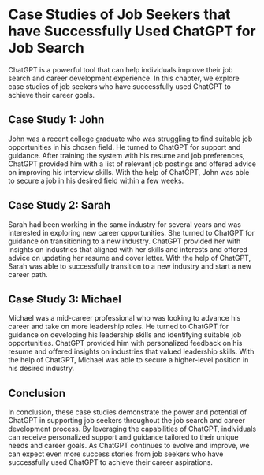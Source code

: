 Case Studies of Job Seekers that have Successfully Used ChatGPT for Job Search
==============================================================================================================================

ChatGPT is a powerful tool that can help individuals improve their job search and career development experience. In this chapter, we explore case studies of job seekers who have successfully used ChatGPT to achieve their career goals.

Case Study 1: John
------------------

John was a recent college graduate who was struggling to find suitable job opportunities in his chosen field. He turned to ChatGPT for support and guidance. After training the system with his resume and job preferences, ChatGPT provided him with a list of relevant job postings and offered advice on improving his interview skills. With the help of ChatGPT, John was able to secure a job in his desired field within a few weeks.

Case Study 2: Sarah
-------------------

Sarah had been working in the same industry for several years and was interested in exploring new career opportunities. She turned to ChatGPT for guidance on transitioning to a new industry. ChatGPT provided her with insights on industries that aligned with her skills and interests and offered advice on updating her resume and cover letter. With the help of ChatGPT, Sarah was able to successfully transition to a new industry and start a new career path.

Case Study 3: Michael
---------------------

Michael was a mid-career professional who was looking to advance his career and take on more leadership roles. He turned to ChatGPT for guidance on developing his leadership skills and identifying suitable job opportunities. ChatGPT provided him with personalized feedback on his resume and offered insights on industries that valued leadership skills. With the help of ChatGPT, Michael was able to secure a higher-level position in his desired industry.

Conclusion
----------

In conclusion, these case studies demonstrate the power and potential of ChatGPT in supporting job seekers throughout the job search and career development process. By leveraging the capabilities of ChatGPT, individuals can receive personalized support and guidance tailored to their unique needs and career goals. As ChatGPT continues to evolve and improve, we can expect even more success stories from job seekers who have successfully used ChatGPT to achieve their career aspirations.

